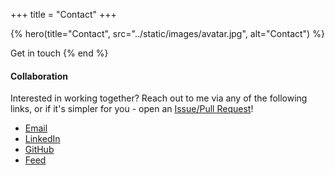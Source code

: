 +++
title = "Contact"
+++

{%
hero(title="Contact",
src="../static/images/avatar.jpg",
alt="Contact")
%}

Get in touch
{% end %}

#### Collaboration
Interested in working together? Reach out to me via any of the following links, or if it's simpler for you - open an [Issue/Pull Request][0]!
- [Email][1]
- [LinkedIn][2]
- [GitHub][3]
- [Feed][4]

[0]: https://github.com/gebhartn/gebhart.dev/issues/new
[1]: mailto:nicholas.gebhart@gmail.com
[2]: https://linkedin.com/in/nicholas-gebhart
[3]: https://github.com/gebhartn
[4]: https://gebhart.dev/atom.xml
